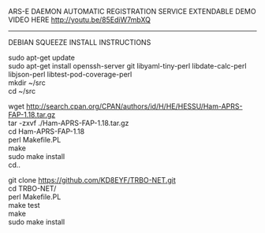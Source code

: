 ARS-E DAEMON
AUTOMATIC REGISTRATION SERVICE EXTENDABLE
DEMO VIDEO HERE
http://youtu.be/85EdiW7mbXQ

___________________________________
DEBIAN SQUEEZE INSTALL INSTRUCTIONS  

sudo apt-get update  
sudo apt-get install openssh-server git libyaml-tiny-perl libdate-calc-perl libjson-perl  libtest-pod-coverage-perl  
mkdir ~/src  
cd ~/src  

wget http://search.cpan.org/CPAN/authors/id/H/HE/HESSU/Ham-APRS-FAP-1.18.tar.gz  
tar -zxvf ./Ham-APRS-FAP-1.18.tar.gz  
cd Ham-APRS-FAP-1.18  
perl Makefile.PL  
make  
sudo make install  
cd..

git clone https://github.com/KD8EYF/TRBO-NET.git  
cd TRBO-NET/  
perl Makefile.PL  
make test  
make  
sudo make install  


